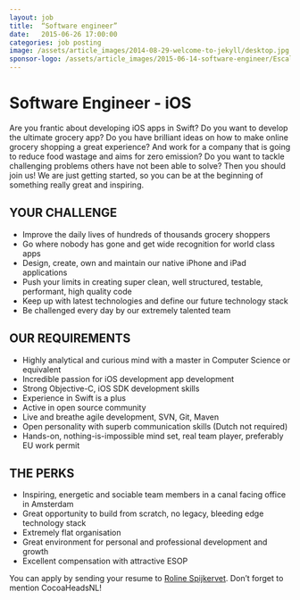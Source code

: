 ```yaml
---
layout: job
title:  “Software engineer”
date:   2015-06-26 17:00:00
categories: job posting
image: /assets/article_images/2014-08-29-welcome-to-jekyll/desktop.jpg
sponsor-logo: /assets/article_images/2015-06-14-software-engineer/Escaladalogo320.png
---
```


# Software Engineer - iOS
Are you frantic about developing iOS apps in Swift? Do you want to develop the ultimate grocery app? Do you have brilliant ideas on how to make online grocery shopping a great experience? And work for a company that is going to reduce food wastage and aims for zero emission? Do you want to tackle challenging problems others have not been able to solve? Then you should join us! We are just getting started, so you can be at the beginning of something really great and inspiring.

## YOUR CHALLENGE

* Improve the daily lives of hundreds of thousands grocery shoppers
* Go where nobody has gone and get wide recognition for world class apps
* Design, create, own and maintain our native iPhone and iPad applications
* Push your limits in creating super clean, well structured, testable, performant, high quality code
* Keep up with latest technologies and define our future technology stack
* Be challenged every day by our extremely talented team

## OUR REQUIREMENTS

* Highly analytical and curious mind with a master in Computer Science or equivalent
* Incredible passion for iOS development app development 
* Strong Objective-C, iOS SDK development skills
* Experience in Swift is a plus 
* Active in open source community
* Live and breathe agile development, SVN, Git, Maven
* Open personality with superb communication skills (Dutch not required)
* Hands-on, nothing-is-impossible mind set, real team player, preferably EU work permit


## THE PERKS

* Inspiring, energetic and sociable team members in a canal facing office in Amsterdam
* Great opportunity to build from scratch, no legacy, bleeding edge technology stack
* Extremely flat organisation
* Great environment for personal and professional development and growth 
* Excellent compensation with attractive ESOP

You can apply by sending your resume to [Roline Spijkervet](mailto:jobs@escaladagroup.com).
Don’t forget to mention CocoaHeadsNL!
